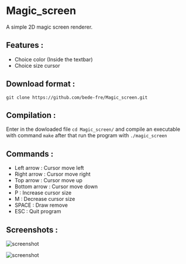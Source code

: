 # Magic_screen

A simple 2D magic screen renderer.


## Features :

* Choice color (Inside the textbar)
* Choice size cursor

## Download format :

```git clone https://github.com/bede-fre/Magic_screen.git```

## Compilation :

Enter in the dowloaded file ```cd Magic_screen/``` and compile an executable with command ```make``` after that run the program with ```./magic_screen```

## Commands :

- Left arrow : Cursor move left
- Right arrow : Cursor move right
- Top arrow : Cursor move up
- Bottom arrow : Cursor move down
- P : Increase cursor size
- M : Decrease cursor size
- SPACE : Draw remove
- ESC : Quit program

## Screenshots :

![screenshot](/screens/Desert.png?raw=true)

![screenshot](/screens/Subway.png?raw=true)
